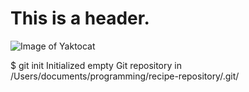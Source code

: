 # This is a header.

![Image of Yaktocat](https://octodex.github.com/images/yaktocat.png)

$ git init
Initialized empty Git repository in /Users/documents/programming/recipe-repository/.git/
